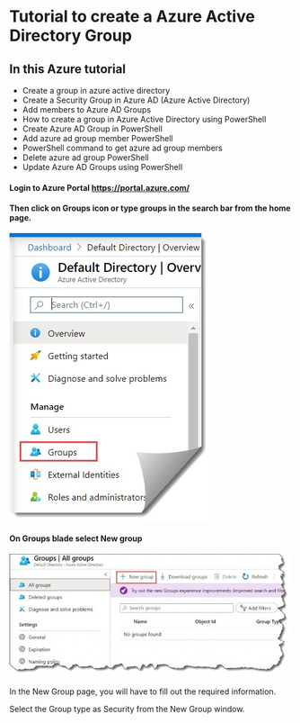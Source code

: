 # Tutorial to create a Azure Active Directory Group

## In this Azure tutorial
- Create a group in azure active directory
- Create a Security Group in Azure AD (Azure Active Directory)
- Add members to Azure AD Groups
- How to create a group in Azure Active Directory using PowerShell
- Create Azure AD Group in PowerShell
- Add azure ad group member PowerShell
- PowerShell command to get azure ad group members
- Delete azure ad group PowerShell
- Update Azure AD Groups using PowerShell
#### Login to Azure Portal https://portal.azure.com/ 

#### Then click on Groups icon or type groups in the search bar from the home page.

![GitHub Logo](/Create-a-group-and-add-members-in-Azure-Active-Directory.jpg)

#### On Groups blade select New group

![GitHub Logo](/how-to-Create-a-group-and-add-members-in-Azure-Active-Directory-1-768x333.jpg)

In the New Group page, you will have to fill out the required information.

Select the Group type as Security from the New Group window.
